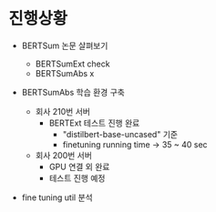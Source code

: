 # 진행상황

- BERTSum 논문 살펴보기
    - BERTSumExt check
    - BERTSumAbs x
- BERTSumAbs 학습 환경 구축
    - 회사 210번 서버 
        - BERTExt 테스트 진행 완료
            - "distilbert-base-uncased" 기준
            - finetuning running time -> 35 ~ 40 sec
    - 회사 200번 서버 
        - GPU 연결 외 완료
        - 테스트 진행 예정

- fine tuning util 분석